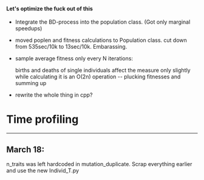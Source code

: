 #### Let's optimize the fuck out of  this

- Integrate the BD-process into the population class. (Got only marginal speedups)

- moved poplen and fitness calculations to Population class. cut down from 535sec/10k to 13sec/10k. Embarassing.

- sample average fitness only every N iterations: 

    births and deaths of single individuals affect the measure only slightly while calculating it is an O(2n) operation -- plucking fitnesses and summing up

- rewrite the whole thing in cpp?

# Time profiling



---------------

## March 18:

n_traits was left hardcoded in mutation_duplicate. Scrap everything earlier and use the new Individ_T.py